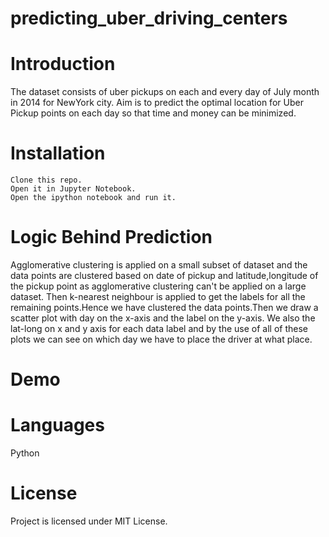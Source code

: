 # predicting_uber_driving_centers
# Introduction
The dataset consists of uber pickups on each and every day of July month in 2014 for NewYork city. Aim is to predict the 
optimal location for Uber Pickup points on each day so that time and money can be minimized.
# Installation
~~~
Clone this repo.
Open it in Jupyter Notebook.
Open the ipython notebook and run it.
~~~
# Logic Behind Prediction
Agglomerative clustering is applied on a small subset of dataset and the data points are clustered based on date of pickup and latitude,longitude of the pickup point as agglomerative  clustering can't be applied on a large dataset. Then k-nearest neighbour is applied to get the labels for all the remaining points.Hence we have clustered the data points.Then we draw a scatter plot with day on the x-axis and the label on the y-axis. We also the lat-long on x and y axis for each data label and by the use of all of these plots we can see on which day we have to place the driver at what place.
# Demo
# Languages
Python
# License
Project is licensed under MIT License.


